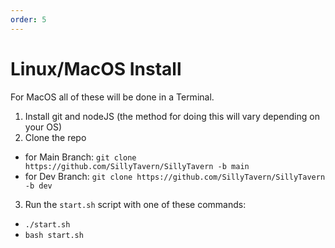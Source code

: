 ```yaml
---
order: 5
---
```

# Linux/MacOS Install

For MacOS all of these will be done in a Terminal.

1. Install git and nodeJS (the method for doing this will vary depending on your OS)
2. Clone the repo

- for Main Branch: `git clone https://github.com/SillyTavern/SillyTavern -b main`
- for Dev Branch: `git clone https://github.com/SillyTavern/SillyTavern -b dev`

3. Run the `start.sh` script with one of these commands:

- `./start.sh`
- `bash start.sh`
